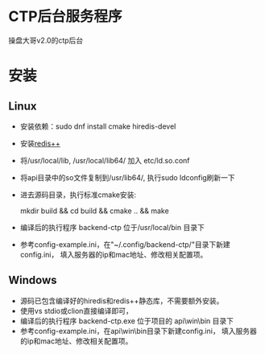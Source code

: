 CTP后台服务程序
=========


操盘大哥v2.0的ctp后台

安装
===

Linux
-----

* 安装依赖：sudo dnf install cmake hiredis-devel
* 安装[redis++](https://github.com/sewenew/redis-plus-plus)
* 将/usr/local/lib, /usr/local/lib64/ 加入 etc/ld.so.conf
* 将api目录中的so文件复制到/usr/lib64/, 执行sudo ldconfig刷新一下
* 进去源码目录，执行标准cmake安装:

  mkdir build && cd build && cmake .. && make

* 编译后的执行程序 backend-ctp 位于/usr/local/bin 目录下
* 参考config-example.ini，在"~/.config/backend-ctp/"目录下新建config.ini，
  填入服务器的ip和mac地址、修改相关配置项。

Windows
-------
* 源码已包含编译好的hiredis和redis++静态库，不需要额外安装。
* 使用vs stdio或clion直接编译即可，
* 编译后的执行程序 backend-ctp.exe 位于项目的 api\win\bin 目录下
* 参考config-example.ini，在api\win\bin目录下新建config.ini， 填入服务器的ip和mac地址、修改相关配置项。
